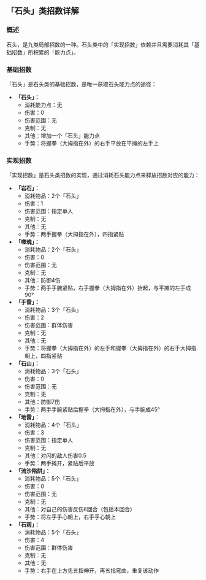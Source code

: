 ## 「石头」类招数详解
### 概述
石头，是九类局部招数的一种。石头类中的「实现招数」依赖并且需要消耗其「基础招数」所积累的「能力点」。

### 基础招数
「石头」是石头类的基础招数，是唯一获取石头能力点的途径：
- **「石头」：**
    - 消耗能力点：无
    - 伤害：0
    - 伤害范围：无
    - 克制：无
    - 其他：增加一个「石头」能力点
    - 手势：将握拳（大拇指在外）的右手平放在平摊的左手上

### 实现招数
「实现招数」是石头类招数的实现，通过消耗石头能力点来释放招数对应的能力：
- **「岩石」：**
    - 消耗物品：2个「石头」
    - 伤害：1
    - 伤害范围：指定单人
    - 克制：无
    - 其他：无
    - 手势：两手握拳（大拇指在外），四指紧贴
- **「噬魂」：**
    - 消耗物品：2个「石头」
    - 伤害：0
    - 伤害范围：无
    - 克制：无
    - 其他：防御4伤
    - 手势：两手手腕紧贴，右手握拳（大拇指在外）抬起，与平摊的左手成90°
- **「手雷」：**
    - 消耗物品：3个「石头」
    - 伤害：2
    - 伤害范围：群体伤害
    - 克制：无
    - 其他：无
    - 手势：将握拳（大拇指在外）的左手和握拳（大拇指在外）的右手大拇指朝上，四指紧贴
- **「石山」：**
    - 消耗物品：3个「石头」
    - 伤害：0
    - 伤害范围：无
    - 克制：无
    - 其他：防御7伤
    - 手势：两手手腕紧贴后握拳（大拇指在外），与手腕成45°
- **「地雷」：**
    - 消耗物品：4个「石头」
    - 伤害：3
    - 伤害范围：指定单人
    - 克制：无
    - 其他：对闪的敌人伤害0.5
    - 手势：两手摊开，紧贴后平放
- **「流沙陷阱」：**
    - 消耗物品：5个「石头」
    - 伤害：0
    - 伤害范围：无
    - 克制：无
    - 其他：对自己的伤害反伤6回合（包括本回合）
    - 手势：将左手手心朝上，右手手心朝上
- **「石雨」：**
    - 消耗物品：5个「石头」
    - 伤害：4
    - 伤害范围：群体伤害
    - 克制：无
    - 其他：无
    - 手势：右手在上方先五指伸开，再五指弯曲，重复该动作